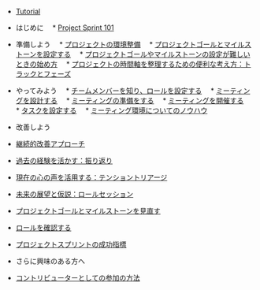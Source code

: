 * [Tutorial](README.md)

* はじめに
　* [Project Sprint 101](/tutorial/section1-1.md)
* 準備しよう
　* [プロジェクトの環境整備](/tutorial/section2-0.md)
　* [プロジェクトゴールとマイルストーンを設定する](/tutorial/section2-1.md)
 　* [プロジェクトゴールやマイルストーンの設定が難しいときの始め方](/tutorial/section2-1-1.md)
 　* [プロジェクトの時間軸を整理するための便利な考え方：トラックとフェーズ](/tutorial/section2-1-2.md)
* やってみよう
　* [チームメンバーを知り、ロールを設定する](/tutorial/section2-2.md)
　* [ミーティングを設計する](/tutorial/section2-3.md)
　* [ミーティングの準備をする](/tutorial/section3-1.md)
　* [ミーティングを開催する](/tutorial/section3-2.md)
　 * [タスクを設定する](/tutorial/section3-2-1.md)
　* [ミーティング環境についてのノウハウ](/tutorial/section3-3.md)
* 改善しよう
 * [継続的改善アプローチ](/tutorial/section4-1.md)
  * [過去の経験を活かす：振り返り](/tutorial/section4-1-1.md)
  * [現在の心の声を活用する：テンショントリアージ](/tutorial/section4-1-2.md)
  * [未来の展望と仮説：ロールセッション](/tutorial/section4-1-3.md)
 * [プロジェクトゴールとマイルストーンを見直す](/tutorial/section4-2.md)
 * [ロールを確認する](/tutorial/section4-3.md)
 * [プロジェクトスプリントの成功指標](/tutorial/section4-4.md)
* さらに興味のある方へ
 * [コントリビューターとしての参加の方法](../../contributing.md)
